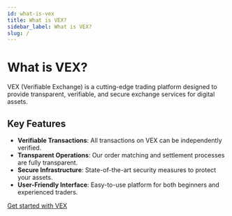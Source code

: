 ```yaml
---
id: what-is-vex
title: What is VEX?
sidebar_label: What is VEX?
slug: /
---
```


# What is VEX?

VEX (Verifiable Exchange) is a cutting-edge trading platform designed to provide transparent, verifiable, and secure exchange services for digital assets.

## Key Features

- **Verifiable Transactions**: All transactions on VEX can be independently verified.
- **Transparent Operations**: Our order matching and settlement processes are fully transparent.
- **Secure Infrastructure**: State-of-the-art security measures to protect your assets.
- **User-Friendly Interface**: Easy-to-use platform for both beginners and experienced traders.

[Get started with VEX](/getting-started/signing-up)